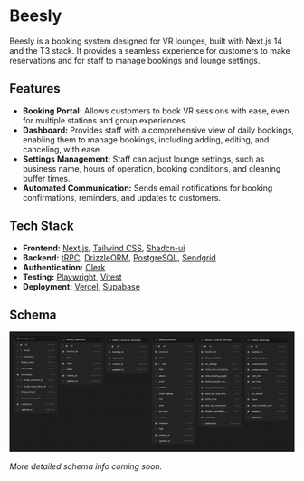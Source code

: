 # Beesly

Beesly is a booking system designed for VR lounges, built with Next.js 14 and the T3 stack. It provides a seamless experience for customers to make reservations and for staff to manage bookings and lounge settings.

## Features

- **Booking Portal:** Allows customers to book VR sessions with ease, even for multiple stations and group experiences.
- **Dashboard:** Provides staff with a comprehensive view of daily bookings, enabling them to manage bookings, including adding, editing, and canceling, with ease.
- **Settings Management:** Staff can adjust lounge settings, such as business name, hours of operation, booking conditions, and cleaning buffer times.
- **Automated Communication:** Sends email notifications for booking confirmations, reminders, and updates to customers.

## Tech Stack

- **Frontend:** [Next.js](https://nextjs.org), [Tailwind CSS](https://tailwindcss.com), [Shadcn-ui](https://github.com/shadcn/ui)
- **Backend:** [tRPC](https://trpc.io), [DrizzleORM](https://drizzle-orm.github.io), [PostgreSQL](https://www.postgresql.org), [Sendgrid](https://sendgrid.com)
- **Authentication:** [Clerk](https://)
- **Testing:** [Playwright](https://playwright.dev), [Vitest](https://vitest.dev)
- **Deployment:** [Vercel](https://vercel.com), [Supabase](https://supabase.com)

## Schema

![Schema](assets/schema.png)

_More detailed schema info coming soon._

